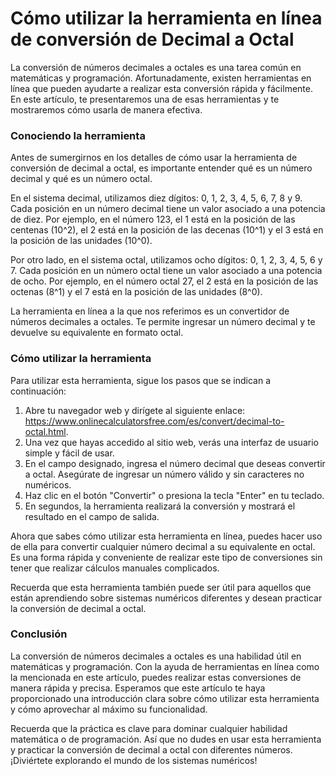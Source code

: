 Cómo utilizar la herramienta en línea de conversión de Decimal a Octal
======================================================================

La conversión de números decimales a octales es una tarea común en matemáticas y programación. Afortunadamente, existen herramientas en línea que pueden ayudarte a realizar esta conversión rápida y fácilmente. En este artículo, te presentaremos una de esas herramientas y te mostraremos cómo usarla de manera efectiva.

### Conociendo la herramienta

Antes de sumergirnos en los detalles de cómo usar la herramienta de conversión de decimal a octal, es importante entender qué es un número decimal y qué es un número octal.

En el sistema decimal, utilizamos diez dígitos: 0, 1, 2, 3, 4, 5, 6, 7, 8 y 9. Cada posición en un número decimal tiene un valor asociado a una potencia de diez. Por ejemplo, en el número 123, el 1 está en la posición de las centenas (10^2), el 2 está en la posición de las decenas (10^1) y el 3 está en la posición de las unidades (10^0).

Por otro lado, en el sistema octal, utilizamos ocho dígitos: 0, 1, 2, 3, 4, 5, 6 y 7. Cada posición en un número octal tiene un valor asociado a una potencia de ocho. Por ejemplo, en el número octal 27, el 2 está en la posición de las octenas (8^1) y el 7 está en la posición de las unidades (8^0).

La herramienta en línea a la que nos referimos es un convertidor de números decimales a octales. Te permite ingresar un número decimal y te devuelve su equivalente en formato octal.

### Cómo utilizar la herramienta

Para utilizar esta herramienta, sigue los pasos que se indican a continuación:

1. Abre tu navegador web y dirígete al siguiente enlace: <https://www.onlinecalculatorsfree.com/es/convert/decimal-to-octal.html>.
2. Una vez que hayas accedido al sitio web, verás una interfaz de usuario simple y fácil de usar.
3. En el campo designado, ingresa el número decimal que deseas convertir a octal. Asegúrate de ingresar un número válido y sin caracteres no numéricos.
4. Haz clic en el botón "Convertir" o presiona la tecla "Enter" en tu teclado.
5. En segundos, la herramienta realizará la conversión y mostrará el resultado en el campo de salida.

Ahora que sabes cómo utilizar esta herramienta en línea, puedes hacer uso de ella para convertir cualquier número decimal a su equivalente en octal. Es una forma rápida y conveniente de realizar este tipo de conversiones sin tener que realizar cálculos manuales complicados.

Recuerda que esta herramienta también puede ser útil para aquellos que están aprendiendo sobre sistemas numéricos diferentes y desean practicar la conversión de decimal a octal.

### Conclusión

La conversión de números decimales a octales es una habilidad útil en matemáticas y programación. Con la ayuda de herramientas en línea como la mencionada en este artículo, puedes realizar estas conversiones de manera rápida y precisa. Esperamos que este artículo te haya proporcionado una introducción clara sobre cómo utilizar esta herramienta y cómo aprovechar al máximo su funcionalidad.

Recuerda que la práctica es clave para dominar cualquier habilidad matemática o de programación. Así que no dudes en usar esta herramienta y practicar la conversión de decimal a octal con diferentes números. ¡Diviértete explorando el mundo de los sistemas numéricos!
